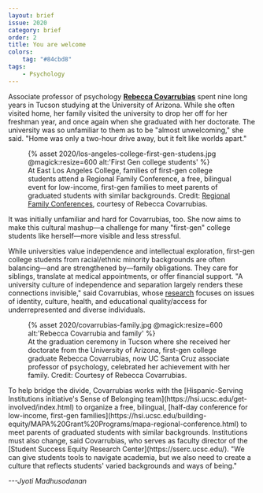 ```yaml
---
layout: brief
issue: 2020
category: brief
order: 2
title: You are welcome
colors:
    tag: "#84cbd8"
tags:
    - Psychology
---
```

Associate professor of psychology [**Rebecca
Covarrubias**](https://psychology.ucsc.edu/about/people/faculty.php?uid=rgcovarr)
spent nine long years in Tucson studying at the University of Arizona.
While she often visited home, her family visited the university to drop
her off for her freshman year, and once again when she graduated with
her doctorate. The university was so unfamiliar to them as to be "almost
unwelcoming," she said. "Home was only a two-hour drive away, but it
felt like worlds apart."
<figure class="">
  {% asset 2020/los-angeles-college-first-gen-studens.jpg @magick:resize=600 alt:'First Gen college students' %}<figcaption>At East Los Angeles College, families of first-gen college students
attend a Regional Family Conference, a free, bilingual event for
low-income, first-gen families to meet parents of graduated students
with similar backgrounds. Credit: <a href="https://hsi.ucsc.edu/building-equity/MAPA%20Grant%20Programs/mapa-regional-conference.html">Regional Family
Conferences</a>,
courtesy of Rebecca Covarrubias.</figcaption>
</figure>
It was initially unfamiliar and hard for Covarrubias, too. She now aims
to make this cultural mashup&mdash;a challenge for many "first-gen" college
students like herself&mdash;more visible and less stressful.

While universities value independence and intellectual exploration,
first-gen college students from racial/ethnic minority backgrounds are
often balancing&mdash;and are strengthened by&mdash;family obligations. They
care for siblings, translate at medical appointments, or offer financial
support. "A university culture of independence and separation largely
renders these connections invisible," said Covarrubias, whose
[research](https://rcovarrubias.sites.ucsc.edu/) focuses on issues of
identity, culture, health, and educational quality/access for
underrepresented and diverse individuals.
<figure class="">
  {% asset 2020/covarrubias-family.jpg @magick:resize=600 alt:'Rebecca
Covarrubia and family' %}<figcaption>At the graduation ceremony in Tucson where she received her doctorate
from the University of Arizona, first-gen college graduate Rebecca
Covarrubias, now UC Santa Cruz associate professor of psychology,
celebrated her achievement with her family. Credit: Courtesy of Rebecca
Covarrubias.</figcaption>
</figure>
To help bridge the divide, Covarrubias works with the [Hispanic-Serving
Institutions initiative's Sense of Belonging
team](https://hsi.ucsc.edu/get-involved/index.html) to organize a free,
bilingual, [half-day conference for low-income, first-gen
families](https://hsi.ucsc.edu/building-equity/MAPA%20Grant%20Programs/mapa-regional-conference.html)
to meet parents of graduated students with similar backgrounds.
Institutions must also change, said Covarrubias, who serves as faculty
director of the [Student Success Equity Research
Center](https://sserc.ucsc.edu/). "We can give students tools to
navigate academia, but we also need to create a culture that reflects
students' varied backgrounds and ways of being."

*---Jyoti Madhusodanan*
